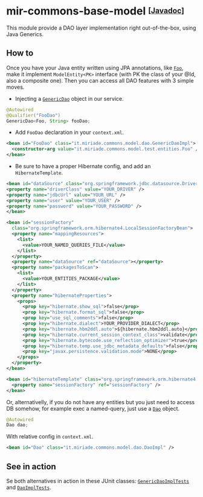 # mir-commons-base-model <sup><sub>[[Javadoc](https://svaponi.github.io/mir-commons/mir-commons-base-model)]</sub></sup>

This module provide a DAO layer implementation right out-of-the-box, using Java Generics.

## How to

Once you have your Java entity written using JPA annotations, like [`Foo`](https://github.com/svaponi/mir-commons/blob/master/mir-commons-base-model/src/test/java/it/miriade/commons/model/test/entities/Foo.java), make it implement `ModelEntity<PK>` interface (with PK the class of your @Id, also a composite one). Then you can access all DAO features with 3 simple moves.

- Injecting a [`GenericDao`](https://github.com/svaponi/mir-commons/blob/master/mir-commons-base-model/src/main/java/it/miriade/commons/model/dao/GenericDao.java) object in our service.

```java
@Autowired
@Qualifier("FooDao")
GenericDao<Foo, String> fooDao;
```

- Add `FooDao` declaration in your `context.xml`.

```xml
<bean id="FooDao" class="it.miriade.commons.model.dao.GenericDaoImpl">
  <constructor-arg value="it.miriade.commons.model.test.entities.Foo" />
</bean>
```

- Be sure to have a proper Hibernate config, and add an `HibernateTemplate`.

```xml
<bean id="dataSource" class="org.springframework.jdbc.datasource.DriverManagerDataSource">
<property name="driverClass" value="YOUR_DRIVER" />
<property name="jdbcUrl" value="YOUR_URL" />
<property name="user" value="YOUR_USER" />
<property name="password" value="YOUR_PASSWORD" />
</bean>

<bean id="sessionFactory"
  class="org.springframework.orm.hibernate4.LocalSessionFactoryBean">
  <property name="mappingResources">
    <list>
      <value>YOUR_NAMED_QUERIES_FILE</value>
    </list>
  </property>
  <property name="dataSource" ref="dataSource"></property>
  <property name="packagesToScan">
    <list>
      <value>YOUR_ENTITIES_PACKAGE</value>
    </list>
  </property>
  <property name="hibernateProperties">
    <props>
      <prop key="hibernate.show_sql">false</prop>
      <prop key="hibernate.format_sql">false</prop>
      <prop key="use_sql_comments">false</prop>
      <prop key="hibernate.dialect">YOUR_PROVIDER_DIALECT</prop>
      <prop key="hibernate.hbm2ddl.auto">${hibernate.hbm2ddl.auto}</prop>
      <prop key="hibernate.current_session_context_class">validate</prop>
      <prop key="hibernate.bytecode.use_reflection_optimizer">true</prop>
      <prop key="hibernate.temp.use_jdbc_metadata_defaults">false</prop>
      <prop key="javax.persistence.validation.mode">NONE</prop>
    </props>
  </property>
</bean>

<bean id="hibernateTemplate" class="org.springframework.orm.hibernate4.HibernateTemplate">
  <property name="sessionFactory" ref="sessionFactory" />
</bean>
```

Or, alternativelly, if you do not have any entities but you just need to access DB somehow, for example exec a named-query, just use a [`Dao`](https://github.com/svaponi/mir-commons/blob/master/mir-commons-base-model/src/main/java/it/miriade/commons/model/dao/Dao.java) object.

```java
@Autowired
Dao dao;
```

With relative config in `context.xml`.

```xml
<bean id="Dao" class="it.miriade.commons.model.dao.DaoImpl" />
```

## See in action

Se both alternatives in action in these JUnit classes: [`GenericDaoImplTests`](https://github.com/svaponi/mir-commons/blob/master/mir-commons-base-model/src/test/java/it/miriade/commons/model/test/GenericDaoImplTests.java) and [`DaoImplTests`](https://github.com/svaponi/mir-commons/blob/master/mir-commons-base-model/src/test/java/it/miriade/commons/model/test/DaoImplTests.java).
